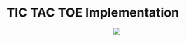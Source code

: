 <h1>TIC TAC TOE Implementation</h1>

<p align="center">
	<img src="preview/minimax_img.png"></img>
</p>
